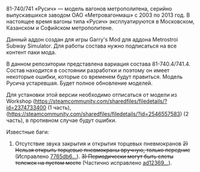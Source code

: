 81-740/741 «Русич» — модель вагонов метрополитена, серийно выпускавшихся заводом ОАО «Метровагонмаш» с 2003 по 2013 год. В настоящее время вагоны типа «Русич» эксплуатируются в Московском, Казанском и Софийском метрополитене.

Данный аддон создан для игры Garry's Mod для аддона Metrostroi Subway Simulator. Для работы состава нужно подписаться на все контент паки мода.

В данном репозитории представлена вариация состава 81-740.4/741.4. Состав находится в состоянии разработки и поэтому он имеет некоторые ошибки, которые со временем будут правиться. Модель Русича устаревшая.
Будет полное обновление моделей. 

Для установки этой версии необходимо отписаться от модели из Workshop (https://steamcommunity.com/sharedfiles/filedetails/?id=2374733400 (1 часть),(https://steamcommunity.com/sharedfiles/filedetails/?id=2546557583) (2 часть),
в противном случае будут ошибки.

Известные баги: 

1) Отсутствие звука закрытия и открытия торцевых пневмокранов
~~2) Нельзя открыть торцевые пневмокраны вручную, только передние~~ (Исправлено  [7765db6...](https://github.com/AntonBorisovich/740_rusich_metrostroi/commit/7765db673b765f079c6c3c78973dedcdd74cb004)).
~~3) Периодически могут быть слеты тележек на пустом месте~~ (Частично исправлено [ad12369...](https://github.com/AntonBorisovich/740_rusich_metrostroi/commit/ad1236912476e03316fea029d82170d9ed11db67)).
